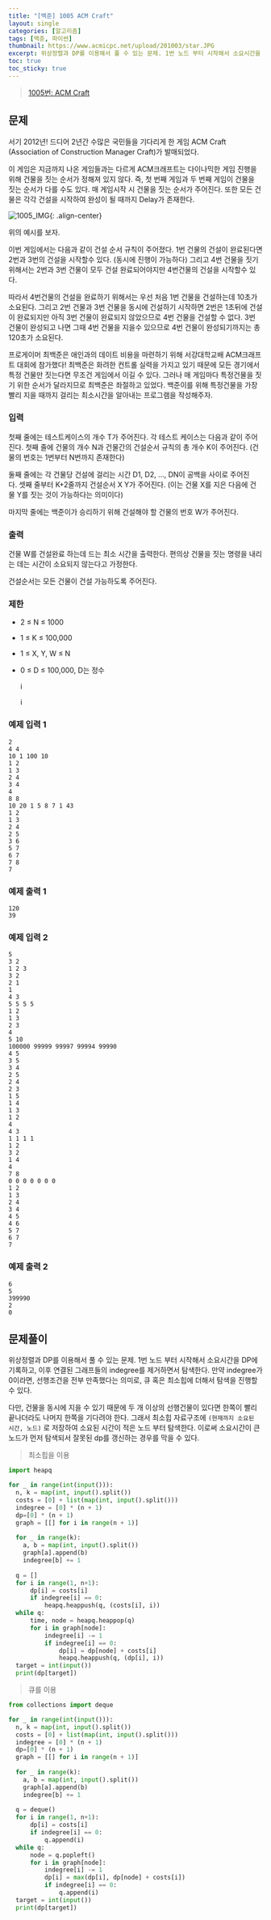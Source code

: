```yaml
---
title: "[백준] 1005 ACM Craft"
layout: single
categories: [알고리즘]
tags: [백준, 파이썬]
thumbnail: https://www.acmicpc.net/upload/201003/star.JPG
excerpt: 위상정렬과 DP를 이용해서 풀 수 있는 문제. 1번 노드 부터 시작해서 소요시간을 DP에 기록하고, 이후 연결된 그래프들의 indegree를 제거하면서 탐색한다.
toc: true
toc_sticky: true
---
```


>[1005번: ACM Craft](https://www.acmicpc.net/problem/1005)
>

## 문제

서기 2012년! 드디어 2년간 수많은 국민들을 기다리게 한 게임 ACM Craft (Association of Construction Manager Craft)가 발매되었다.

이 게임은 지금까지 나온 게임들과는 다르게 ACM크래프트는 다이나믹한 게임 진행을 위해 건물을 짓는 순서가 정해져 있지 않다. 즉, 첫 번째 게임과 두 번째 게임이 건물을 짓는 순서가 다를 수도 있다. 매 게임시작 시 건물을 짓는 순서가 주어진다. 또한 모든 건물은 각각 건설을 시작하여 완성이 될 때까지 Delay가 존재한다.

![1005_IMG](https://www.acmicpc.net/upload/201003/star.JPG){: .align-center}

위의 예시를 보자.

이번 게임에서는 다음과 같이 건설 순서 규칙이 주어졌다. 1번 건물의 건설이 완료된다면 2번과 3번의 건설을 시작할수 있다. (동시에 진행이 가능하다) 그리고 4번 건물을 짓기 위해서는 2번과 3번 건물이 모두 건설 완료되어야지만 4번건물의 건설을 시작할수 있다.

따라서 4번건물의 건설을 완료하기 위해서는 우선 처음 1번 건물을 건설하는데 10초가 소요된다. 그리고 2번 건물과 3번 건물을 동시에 건설하기 시작하면 2번은 1초뒤에 건설이 완료되지만 아직 3번 건물이 완료되지 않았으므로 4번 건물을 건설할 수 없다. 3번 건물이 완성되고 나면 그때 4번 건물을 지을수 있으므로 4번 건물이 완성되기까지는 총 120초가 소요된다.

프로게이머 최백준은 애인과의 데이트 비용을 마련하기 위해 서강대학교배 ACM크래프트 대회에 참가했다! 최백준은 화려한 컨트롤 실력을 가지고 있기 때문에 모든 경기에서 특정 건물만 짓는다면 무조건 게임에서 이길 수 있다. 그러나 매 게임마다 특정건물을 짓기 위한 순서가 달라지므로 최백준은 좌절하고 있었다. 백준이를 위해 특정건물을 가장 빨리 지을 때까지 걸리는 최소시간을 알아내는 프로그램을 작성해주자.

### 입력

첫째 줄에는 테스트케이스의 개수 T가 주어진다. 각 테스트 케이스는 다음과 같이 주어진다. 첫째 줄에 건물의 개수 N과 건물간의 건설순서 규칙의 총 개수 K이 주어진다. (건물의 번호는 1번부터 N번까지 존재한다)

둘째 줄에는 각 건물당 건설에 걸리는 시간 D1, D2, ..., DN이 공백을 사이로 주어진다. 셋째 줄부터 K+2줄까지 건설순서 X Y가 주어진다. (이는 건물 X를 지은 다음에 건물 Y를 짓는 것이 가능하다는 의미이다)

마지막 줄에는 백준이가 승리하기 위해 건설해야 할 건물의 번호 W가 주어진다.

### 출력

건물 W를 건설완료 하는데 드는 최소 시간을 출력한다. 편의상 건물을 짓는 명령을 내리는 데는 시간이 소요되지 않는다고 가정한다.

건설순서는 모든 건물이 건설 가능하도록 주어진다.

### 제한

- 2 ≤ N ≤ 1000
- 1 ≤ K ≤ 100,000
- 1 ≤ X, Y, W ≤ N
- 0 ≤ D ≤ 100,000, D는 정수
    
    i
    
    i
    

### 예제 입력 1

```
2
4 4
10 1 100 10
1 2
1 3
2 4
3 4
4
8 8
10 20 1 5 8 7 1 43
1 2
1 3
2 4
2 5
3 6
5 7
6 7
7 8
7
```

### 예제 출력 1

```
120
39
```

### 예제 입력 2

```
5
3 2
1 2 3
3 2
2 1
1
4 3
5 5 5 5
1 2
1 3
2 3
4
5 10
100000 99999 99997 99994 99990
4 5
3 5
3 4
2 5
2 4
2 3
1 5
1 4
1 3
1 2
4
4 3
1 1 1 1
1 2
3 2
1 4
4
7 8
0 0 0 0 0 0 0
1 2
1 3
2 4
3 4
4 5
4 6
5 7
6 7
7
```

### 예제 출력 2

```
6
5
399990
2
0
```

## 문제풀이

위상정렬과 DP를 이용해서 풀 수 있는 문제. 1번 노드 부터 시작해서 소요시간을 DP에 기록하고, 이후 연결된 그래프들의 indegree를 제거하면서 탐색한다. 만약 indegree가 0이라면, 선행조건을 전부 만족했다는 의미로, 큐 혹은 최소힙에 더해서 탐색을 진행할 수 있다.

다만, 건물을 동시에 지을 수 있기 때문에 두 개 이상의 선행건물이 있다면 한쪽이 빨리 끝나더라도 나머지 한쪽을 기다려야 한다. 그래서 최소힙 자료구조에 `(현재까지 소요된 시간, 노드)` 로 저장하여 소요된 시간이 적은 노드 부터 탐색한다. 이로써 소요시간이 큰 노드가 먼저 탐색되서 잘못된 dp를 갱신하는 경우를 막을 수 있다.

> 최소힙을 이용
> 

```python
import heapq

for _ in range(int(input())):
  n, k = map(int, input().split())
  costs = [0] + list(map(int, input().split()))
  indegree = [0] * (n + 1)
  dp=[0] * (n + 1)
  graph = [[] for i in range(n + 1)]
  
  for _ in range(k):
    a, b = map(int, input().split())
    graph[a].append(b)
    indegree[b] += 1
    
  q = []
  for i in range(1, n+1):
      dp[i] = costs[i]
      if indegree[i] == 0:
          heapq.heappush(q, (costs[i], i))
  while q:
      time, node = heapq.heappop(q)
      for i in graph[node]:
          indegree[i] -= 1
          if indegree[i] == 0:
              dp[i] = dp[node] + costs[i]
              heapq.heappush(q, (dp[i], i))
  target = int(input())
  print(dp[target])
```

> 큐를 이용
> 

```python
from collections import deque

for _ in range(int(input())):
  n, k = map(int, input().split())
  costs = [0] + list(map(int, input().split()))
  indegree = [0] * (n + 1)
  dp=[0] * (n + 1)
  graph = [[] for i in range(n + 1)]
  
  for _ in range(k):
    a, b = map(int, input().split())
    graph[a].append(b)
    indegree[b] += 1
    
  q = deque()
  for i in range(1, n+1):
      dp[i] = costs[i]
      if indegree[i] == 0:
          q.append(i)
  while q:
      node = q.popleft()
      for i in graph[node]:
          indegree[i] -= 1
          dp[i] = max(dp[i], dp[node] + costs[i])
          if indegree[i] == 0:
              q.append(i)
  target = int(input())
  print(dp[target])
```